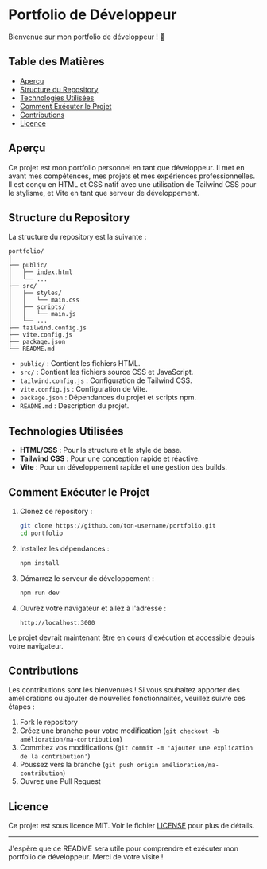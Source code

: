 
# Portfolio de Développeur

Bienvenue sur mon portfolio de développeur ! 🚀

## Table des Matières

- [Aperçu](#aperçu)
- [Structure du Repository](#structure-du-repository)
- [Technologies Utilisées](#technologies-utilisées)
- [Comment Exécuter le Projet](#comment-exécuter-le-projet)
- [Contributions](#contributions)
- [Licence](#licence)

## Aperçu

Ce projet est mon portfolio personnel en tant que développeur. Il met en avant mes compétences, mes projets et mes expériences professionnelles. Il est conçu en HTML et CSS natif avec une utilisation de Tailwind CSS pour le stylisme, et Vite en tant que serveur de développement.

## Structure du Repository

La structure du repository est la suivante :

```
portfolio/
│
├── public/
│   ├── index.html
│   └── ...
├── src/
│   ├── styles/
│   │   └── main.css
│   ├── scripts/
│   │   └── main.js
│   └── ...
├── tailwind.config.js
├── vite.config.js
├── package.json
└── README.md
```

- `public/` : Contient les fichiers HTML.
- `src/` : Contient les fichiers source CSS et JavaScript.
- `tailwind.config.js` : Configuration de Tailwind CSS.
- `vite.config.js` : Configuration de Vite.
- `package.json` : Dépendances du projet et scripts npm.
- `README.md` : Description du projet.

## Technologies Utilisées

- **HTML/CSS** : Pour la structure et le style de base.
- **Tailwind CSS** : Pour une conception rapide et réactive.
- **Vite** : Pour un développement rapide et une gestion des builds.

## Comment Exécuter le Projet

1. Clonez ce repository :
   ```bash
   git clone https://github.com/ton-username/portfolio.git
   cd portfolio
   ```

2. Installez les dépendances :
   ```bash
   npm install
   ```

3. Démarrez le serveur de développement :
   ```bash
   npm run dev
   ```

4. Ouvrez votre navigateur et allez à l'adresse :
   ```
   http://localhost:3000
   ```

Le projet devrait maintenant être en cours d'exécution et accessible depuis votre navigateur.

## Contributions

Les contributions sont les bienvenues ! Si vous souhaitez apporter des améliorations ou ajouter de nouvelles fonctionnalités, veuillez suivre ces étapes :

1. Fork le repository
2. Créez une branche pour votre modification (`git checkout -b amélioration/ma-contribution`)
3. Commitez vos modifications (`git commit -m 'Ajouter une explication de la contribution'`)
4. Poussez vers la branche (`git push origin amélioration/ma-contribution`)
5. Ouvrez une Pull Request

## Licence

Ce projet est sous licence MIT. Voir le fichier [LICENSE](LICENSE) pour plus de détails.

---

J'espère que ce README sera utile pour comprendre et exécuter mon portfolio de développeur. Merci de votre visite !
